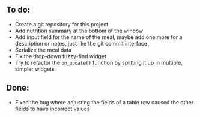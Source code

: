 ## To do:
- Create a git repository for this project
- Add nutrition summary at the bottom of the window
- Add input field for the name of the meal, maybe add one more for a description or notes, just like the git commit interface
- Serialize the meal data
- Fix the drop-down fuzzy-find widget
- Try to refactor the `on_update()` function by splitting it up in multiple, simpler widgets

## Done:
- Fixed the bug where adjusting the fields of a table row caused the other fields to have incorrect values
